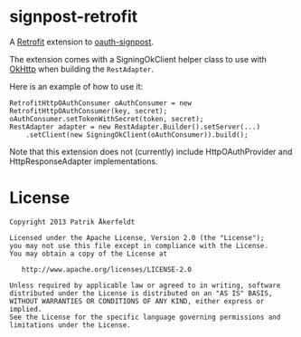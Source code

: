 signpost-retrofit
========

A [Retrofit][1] extension to [oauth-signpost][2].

The extension comes with a SigningOkClient helper class to use with [OkHttp][3] when building the `RestAdapter`.

Here is an example of how to use it:

    RetrofitHttpOAuthConsumer oAuthConsumer = new RetrofitHttpOAuthConsumer(key, secret);
    oAuthConsumer.setTokenWithSecret(token, secret);
    RestAdapter adapter = new RestAdapter.Builder().setServer(...)
        .setClient(new SigningOkClient(oAuthConsumer)).build();

Note that this extension does not (currently) include HttpOAuthProvider and HttpResponseAdapter implementations.

License
=======

    Copyright 2013 Patrik Åkerfeldt

    Licensed under the Apache License, Version 2.0 (the "License");
    you may not use this file except in compliance with the License.
    You may obtain a copy of the License at

       http://www.apache.org/licenses/LICENSE-2.0

    Unless required by applicable law or agreed to in writing, software
    distributed under the License is distributed on an "AS IS" BASIS,
    WITHOUT WARRANTIES OR CONDITIONS OF ANY KIND, either express or implied.
    See the License for the specific language governing permissions and
    limitations under the License.


 [1]: https://github.com/square/retrofit
 [2]: https://github.com/mttkay/signpost
 [3]: https://github.com/square/okhttp

